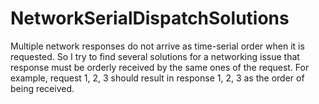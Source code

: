 # NetworkSerialDispatchSolutions
  Multiple network responses do not arrive as time-serial order when it is requested. 
So I try to find several solutions for a networking issue that response must be orderly received by the same ones of the request.
For example, request 1, 2, 3 should result in response 1, 2, 3 as the order of being received.
